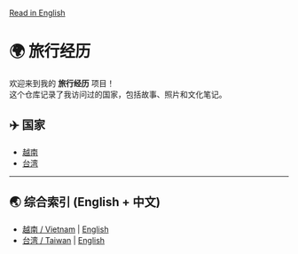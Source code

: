 [Read in English](./README.en.md)

# 🌍 旅行经历

欢迎来到我的 **旅行经历** 项目！  
这个仓库记录了我访问过的国家，包括故事、照片和文化笔记。

## ✈️ 国家

- [越南](./countries/vietnam/README.cn.md)
- [台湾](./countries/taiwan/README.cn.md)

---

## 🌏 综合索引 (English + 中文)

- [越南 / Vietnam](./countries/vietnam/README.cn.md) | [English](./countries/vietnam/README.en.md)
- [台湾 / Taiwan](./countries/taiwan/README.cn.md) | [English](./countries/taiwan/README.en.md)